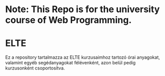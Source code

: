# Note: This Repo is for the university course of Web Programming.
# ELTE

Ez a repository tartalmazza az ELTE kurzusaimhoz tartozó órai anyagokat, valamint egyéb segédanyagokat félévenként, azon belül pedig kurzusonként csoportosítva.
